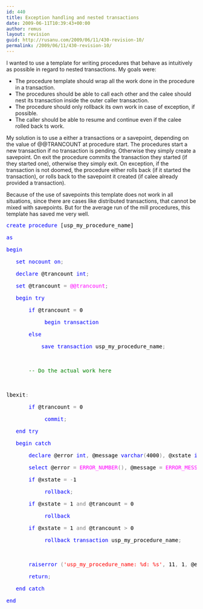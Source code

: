 ```yaml
---
id: 440
title: Exception handling and nested transactions
date: 2009-06-11T10:39:43+00:00
author: remus
layout: revision
guid: http://rusanu.com/2009/06/11/430-revision-10/
permalink: /2009/06/11/430-revision-10/
---
```

I wanted to use a template for writing procedures that behave as intuitively as possible in regard to nested transactions. My goals were:

  * The procedure template should wrap all the work done in the procedure in a transaction.
  * The procedures should be able to call each other and the calee should nest its transaction inside the outer caller transaction.
  * The procedure should only rollback its own work in case of exception, if possible.
  * The caller should be able to resume and continue even if the calee rolled back ts work.

My solution is to use a either a transactions or a savepoint, depending on the value of @@TRANCOUNT at procedure start. The procedures start a new transaction if no transaction is pending. Otherwise they simply create a savepoint. On exit the procedure commits the transaction they started (if they started one), otherwise they simply exit. On exception, if the transaction is not doomed, the procedure either rolls back (if it started the transaction), or rolls back to the savepoint it created (if calee already provided a transaction).

Because of the use of savepoints this template does not work in all situations, since there are cases like distributed transactions, that cannot be mixed with savepoints. But for the average run of the mill procedures, this template has saved me very well.

<pre><span style="color: Black"></span><span style="color:Blue">create</span><span style="color:Black">&nbsp;</span><span style="color:Blue">procedure</span><span style="color:Black">&nbsp;[usp_my_procedure_name]<br />
</span><span style="color:Blue">as<br />
begin<br />
</span><span style="color:Black">	</span><span style="color:Blue">set</span><span style="color:Black">&nbsp;</span><span style="color:Blue">nocount</span><span style="color:Black">&nbsp;</span><span style="color:Blue">on</span><span style="color:Gray">;<br />
</span><span style="color:Black">	</span><span style="color:Blue">declare</span><span style="color:Black">&nbsp;@trancount&nbsp;</span><span style="color:Blue">int</span><span style="color:Gray">;<br />
</span><span style="color:Black">	</span><span style="color:Blue">set</span><span style="color:Black">&nbsp;@trancount&nbsp;</span><span style="color:Gray">=</span><span style="color:Black">&nbsp;</span><span style="color:Fuchsia">@@trancount</span><span style="color:Gray">;<br />
</span><span style="color:Black">	</span><span style="color:Blue">begin</span><span style="color:Black">&nbsp;</span><span style="color:Blue">try<br />
</span><span style="color:Black">		</span><span style="color:Blue">if</span><span style="color:Black">&nbsp;@trancount&nbsp;</span><span style="color:Gray">=</span><span style="color:Black">&nbsp;0<br />
			</span><span style="color:Blue">begin</span><span style="color:Black">&nbsp;</span><span style="color:Blue">transaction<br />
</span><span style="color:Black">		</span><span style="color:Blue">else<br />
</span><span style="color:Black">			</span><span style="color:Blue">save</span><span style="color:Black">&nbsp;</span><span style="color:Blue">transaction</span><span style="color:Black">&nbsp;usp_my_procedure_name</span><span style="color:Gray">;<br />
<br />
</span><span style="color:Black">		</span><span style="color:Green">--&nbsp;Do&nbsp;the&nbsp;actual&nbsp;work&nbsp;here<br />
</span><span style="color:Black">	<br />
lbexit</span><span style="color:Gray">:<br />
</span><span style="color:Black">		</span><span style="color:Blue">if</span><span style="color:Black">&nbsp;@trancount&nbsp;</span><span style="color:Gray">=</span><span style="color:Black">&nbsp;0	<br />
			</span><span style="color:Blue">commit</span><span style="color:Gray">;<br />
</span><span style="color:Black">	</span><span style="color:Blue">end</span><span style="color:Black">&nbsp;</span><span style="color:Blue">try<br />
</span><span style="color:Black">	</span><span style="color:Blue">begin</span><span style="color:Black">&nbsp;</span><span style="color:Blue">catch<br />
</span><span style="color:Black">		</span><span style="color:Blue">declare</span><span style="color:Black">&nbsp;@error&nbsp;</span><span style="color:Blue">int</span><span style="color:Gray">,</span><span style="color:Black">&nbsp;@message&nbsp;</span><span style="color:Blue">varchar</span><span style="color:Gray">(</span><span style="color:Black">4000</span><span style="color:Gray">),</span><span style="color:Black">&nbsp;@xstate&nbsp;</span><span style="color:Blue">int</span><span style="color:Gray">;<br />
</span><span style="color:Black">		</span><span style="color:Blue">select</span><span style="color:Black">&nbsp;@error&nbsp;</span><span style="color:Gray">=</span><span style="color:Black">&nbsp;</span><span style="color:Fuchsia">ERROR_NUMBER</span><span style="color:Gray">(),</span><span style="color:Black">&nbsp;@message&nbsp;</span><span style="color:Gray">=</span><span style="color:Black">&nbsp;</span><span style="color:Fuchsia">ERROR_MESSAGE</span><span style="color:Gray">(),</span><span style="color:Black">&nbsp;@xstate&nbsp;</span><span style="color:Gray">=</span><span style="color:Black">&nbsp;</span><span style="color:Fuchsia">XACT_STATE</span><span style="color:Gray">();<br />
</span><span style="color:Black">		</span><span style="color:Blue">if</span><span style="color:Black">&nbsp;@xstate&nbsp;</span><span style="color:Gray">=</span><span style="color:Black">&nbsp;</span><span style="color:Gray">-</span><span style="color:Black">1<br />
			</span><span style="color:Blue">rollback</span><span style="color:Gray">;<br />
</span><span style="color:Black">		</span><span style="color:Blue">if</span><span style="color:Black">&nbsp;@xstate&nbsp;</span><span style="color:Gray">=</span><span style="color:Black">&nbsp;1&nbsp;</span><span style="color:Gray">and</span><span style="color:Black">&nbsp;@trancount&nbsp;</span><span style="color:Gray">=</span><span style="color:Black">&nbsp;0<br />
			</span><span style="color:Blue">rollback<br />
</span><span style="color:Black">		</span><span style="color:Blue">if</span><span style="color:Black">&nbsp;@xstate&nbsp;</span><span style="color:Gray">=</span><span style="color:Black">&nbsp;1&nbsp;</span><span style="color:Gray">and</span><span style="color:Black">&nbsp;@trancount&nbsp;</span><span style="color:Gray">&gt;</span><span style="color:Black">&nbsp;0<br />
			</span><span style="color:Blue">rollback</span><span style="color:Black">&nbsp;</span><span style="color:Blue">transaction</span><span style="color:Black">&nbsp;usp_my_procedure_name</span><span style="color:Gray">;<br />
<br />
</span><span style="color:Black">		</span><span style="color:Blue">raiserror</span><span style="color:Black">&nbsp;</span><span style="color:Gray">(</span><span style="color:Red">'usp_my_procedure_name:&nbsp;%d:&nbsp;%s'</span><span style="color:Gray">,</span><span style="color:Black">&nbsp;11</span><span style="color:Gray">,</span><span style="color:Black">&nbsp;1</span><span style="color:Gray">,</span><span style="color:Black">&nbsp;@error</span><span style="color:Gray">,</span><span style="color:Black">&nbsp;@message</span><span style="color:Gray">)</span><span style="color:Black">&nbsp;</span><span style="color:Gray">;<br />
</span><span style="color:Black">		</span><span style="color:Blue">return</span><span style="color:Gray">;<br />
</span><span style="color:Black">	</span><span style="color:Blue">end</span><span style="color:Black">&nbsp;</span><span style="color:Blue">catch</span><span style="color:Black">	<br />
</span><span style="color:Blue">end</span>
</pre>